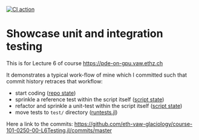 [![CI action](https://github.com/mauro3/course-101-0250-00-L6Testing.jl/actions/workflows/ci.yml/badge.svg)](https://github.com/mauro3/course-101-0250-00-L6Testing.jl/actions/workflows/ci.yml)

# Showcase unit and integration testing

This is for Lecture 6 of course https://pde-on-gpu.vaw.ethz.ch

It demonstrates a typical work-flow of mine which I committed such
that commit history retraces that workflow:
- start coding ([repo state](https://github.com/eth-vaw-glaciology/course-101-0250-00-L6Testing.jl/tree/8d3d875991e3010216b321413f34cb7ee01b8aa8))
- sprinkle a reference test within the script itself ([script
  state](https://github.com/eth-vaw-glaciology/course-101-0250-00-L6Testing.jl/blob/580eebd9287fb7c547520b3e2863a3ce599e8207/scripts/car_travel.jl))
- refactor and sprinkle a unit-test within the script itself ([script
  state](https://github.com/eth-vaw-glaciology/course-101-0250-00-L6Testing.jl/blob/33b669969b1227289b1059b9ce01baf3ced349e1/scripts/car_travel.jl))
- move tests to `test/` directory
  ([runtests.jl](https://github.com/eth-vaw-glaciology/course-101-0250-00-L6Testing.jl/blob/5b41f800039f77f4b1024393180733b396ee3c09/test/runtests.jl))

Here a link to the commits:
https://github.com/eth-vaw-glaciology/course-101-0250-00-L6Testing.jl/commits/master
